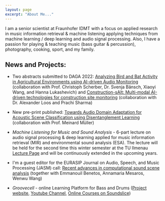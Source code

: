 ```yaml
---
layout: page
excerpt: "About Me..."
---
```


I am a senior scientist at Fraunhofer IDMT with a focus on applied research in music information retrieval & machine listening applying techniques from machine learning / deep learning and audio signal processing.
Also, I have a passion for playing & teaching music (bass guitar & percussion), photography, cooking, sport, and my family.

## News and Projects:

- Two abstracts submitted to DAGA 2022: [Analyzing Bird and Bat Activity in Agricultural Environments using AI-driven Audio Monitoring](Abesser_2022_DAGA_1.pdf) (collaboration with Prof. Christoph Scherber, Dr. Svenja Bänsch, Xiaoyi Wang, and Hanna Lukashevich) and [Construction-sAIt: Multi-modal AI-driven technologies for construction site monitoring](Abesser_2022_DAGA_2.pdf) (collaboration with Dr. Alexander Loos and Prachi Sharma) 

- New pre-print published: [Towards Audio Domain Adaptation for Acoustic Scene Classification using Disentanglement Learning](https://arxiv.org/abs/2110.13586) (collaboration with Prof. Meinard Müller)

- *Machine Listening for Music and Sound Analysis* - 6-part lecture on audio signal processing & deep learning applied for music information retrieval (MIR) and environmental sound analysis (ESA). The lecture will be held for the second time this winter semester at the TU Ilmenau [Lecture Page](https://machinelistening.github.io/) and will be continuously extended in the upcoming years. 

- I'm a guest editor for the EURASIP Journal on Audio, Speech, and Music Processing (JASM) call: [Recent advances in computational sound scene analysis](https://asmp-eurasipjournals.springeropen.com/ssoundscene) (together with Emmanouil Benetos, Annamaria Mesaros, Wenwu Wang)

- *Groovecell* - online Learning Platform for Bass and Drums ([Project website](http://groovecell.de/), [Youtube Channel](https://www.youtube.com/channel/UCG_MYElsQmKc4AJ7ounTKmA), [Online Courses on Soundslice](https://www.soundslice.com/users/groovecell/courses/))

